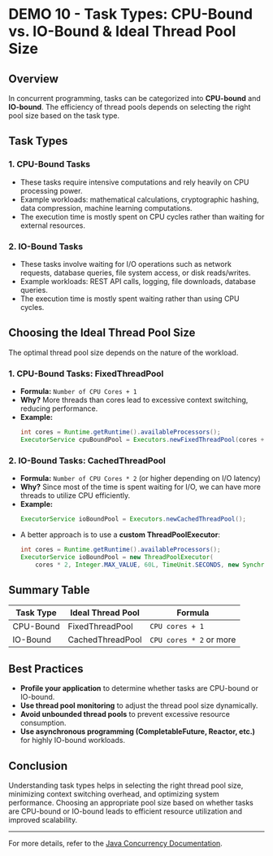 # DEMO 10 - Task Types: CPU-Bound vs. IO-Bound & Ideal Thread Pool Size

## Overview
In concurrent programming, tasks can be categorized into **CPU-bound** and **IO-bound**. The efficiency of thread pools depends on selecting the right pool size based on the task type.

## Task Types
### 1. **CPU-Bound Tasks**
- These tasks require intensive computations and rely heavily on CPU processing power.
- Example workloads: mathematical calculations, cryptographic hashing, data compression, machine learning computations.
- The execution time is mostly spent on CPU cycles rather than waiting for external resources.

### 2. **IO-Bound Tasks**
- These tasks involve waiting for I/O operations such as network requests, database queries, file system access, or disk reads/writes.
- Example workloads: REST API calls, logging, file downloads, database queries.
- The execution time is mostly spent waiting rather than using CPU cycles.

## Choosing the Ideal Thread Pool Size
The optimal thread pool size depends on the nature of the workload.

### **1. CPU-Bound Tasks: FixedThreadPool**
- **Formula:** `Number of CPU Cores + 1`
- **Why?** More threads than cores lead to excessive context switching, reducing performance.
- **Example:**
  ```java
  int cores = Runtime.getRuntime().availableProcessors();
  ExecutorService cpuBoundPool = Executors.newFixedThreadPool(cores + 1);
  ```

### **2. IO-Bound Tasks: CachedThreadPool**
- **Formula:** `Number of CPU Cores * 2` (or higher depending on I/O latency)
- **Why?** Since most of the time is spent waiting for I/O, we can have more threads to utilize CPU efficiently.
- **Example:**
  ```java
  ExecutorService ioBoundPool = Executors.newCachedThreadPool();
  ```
- A better approach is to use a **custom ThreadPoolExecutor**:
  ```java
  int cores = Runtime.getRuntime().availableProcessors();
  ExecutorService ioBoundPool = new ThreadPoolExecutor(
      cores * 2, Integer.MAX_VALUE, 60L, TimeUnit.SECONDS, new SynchronousQueue<>());
  ```

## Summary Table
| Task Type  | Ideal Thread Pool | Formula |
|------------|------------------|---------|
| CPU-Bound  | FixedThreadPool  | `CPU cores + 1` |
| IO-Bound   | CachedThreadPool | `CPU cores * 2` or more |

## Best Practices
- **Profile your application** to determine whether tasks are CPU-bound or IO-bound.
- **Use thread pool monitoring** to adjust the thread pool size dynamically.
- **Avoid unbounded thread pools** to prevent excessive resource consumption.
- **Use asynchronous programming (CompletableFuture, Reactor, etc.)** for highly IO-bound workloads.

## Conclusion
Understanding task types helps in selecting the right thread pool size, minimizing context switching overhead, and optimizing system performance. Choosing an appropriate pool size based on whether tasks are CPU-bound or IO-bound leads to efficient resource utilization and improved scalability.

---
For more details, refer to the [Java Concurrency Documentation](https://docs.oracle.com/en/java/javase/17/docs/api/java.base/java/util/concurrent/ExecutorService.html).
